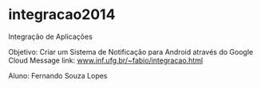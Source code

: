 integracao2014
==============

Integração de Aplicações

Objetivo: Criar um Sistema de Notificação para Android através do Google Cloud Message
link: www.inf.ufg.br/~fabio/integracao.html

Aluno: Fernando Souza Lopes
